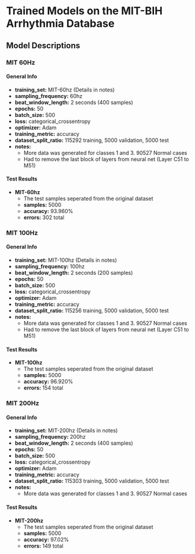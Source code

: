 # Trained Models on the MIT-BIH Arrhythmia Database

## Model Descriptions

### MIT 60Hz

#### General Info

- **training_set:** MIT-60hz (Details in notes)
- **sampling_frequency:** 60hz
- **beat_window_length:** 2 seconds (400 samples)
- **epochs:** 50
- **batch_size:** 500
- **loss:** categorical_crossentropy
- **optimizer:** Adam
- **training_metric:** accuracy
- **dataset_split_ratio:** 115292 training, 5000 validation, 5000 test
- **notes:**
    - More data was generated for classes 1 and 3. 90527 Normal  cases
    - Had to remove the last block of layers from neural net (Layer C51 to M51)

####  Test Results

- **MIT-60hz**
    - The test samples seperated from the original dataset
    - **samples:** 5000
    - **accuracy:** 93.960%
    - **errors:** 302 total

### MIT 100Hz

#### General Info

- **training_set:** MIT-100hz (Details in notes)
- **sampling_frequency:** 100hz
- **beat_window_length:** 2 seconds (200 samples)
- **epochs:** 50
- **batch_size:** 500
- **loss:** categorical_crossentropy
- **optimizer:** Adam
- **training_metric:** accuracy
- **dataset_split_ratio:** 115256 training, 5000 validation, 5000 test
- **notes:**
    - More data was generated for classes 1 and 3. 90527 Normal  cases
    - Had to remove the last block of layers from neural net (Layer C51 to M51)

####  Test Results

- **MIT-100hz**
    - The test samples seperated from the original dataset
    - **samples:** 5000
    - **accuracy:** 96.920%
    - **errors:** 154 total


### MIT 200Hz

#### General Info

- **training_set:** MIT-200hz (Details in notes)
- **sampling_frequency:** 200hz
- **beat_window_length:** 2 seconds (400 samples)
- **epochs:** 50
- **batch_size:** 500
- **loss:** categorical_crossentropy
- **optimizer:** Adam
- **training_metric:** accuracy
- **dataset_split_ratio:** 115303 training, 5000 validation, 5000 test
- **notes:**
    - More data was generated for classes 1 and 3. 90527 Normal  cases

####  Test Results

- **MIT-200hz**
    - The test samples seperated from the original dataset
    - **samples:** 5000
    - **accuracy:** 97.02%
    - **errors:** 149 total
